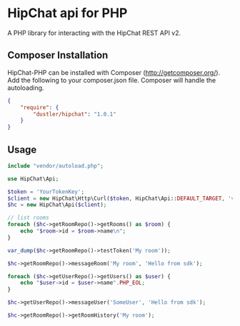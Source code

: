 # HipChat api for PHP

A PHP library for interacting with the HipChat REST API v2.

## Composer Installation

HipChat-PHP can be installed with Composer (http://getcomposer.org/).  Add the following to your
composer.json file.  Composer will handle the autoloading.

```json
{
    "require": {
        "dustler/hipchat": "1.0.1"
    }
}
```

## Usage

```php
include "vendor/autoload.php";

use HipChat\Api;

$token = 'YourTokenKey';
$client = new HipChat\Http\Curl($token, HipChat\Api::DEFAULT_TARGET, 'v2');
$hc = new HipChat\Api($client);

// list rooms
foreach ($hc->getRoomRepo()->getRooms() as $room) {
    echo "$room->id = $room->name\n";
}

var_dump($hc->getRoomRepo()->testToken('My room'));

$hc->getRoomRepo()->messageRoom('My room', 'Hello from sdk');

foreach ($hc->getUserRepo()->getUsers() as $user) {
    echo "$user->id = $user->name".PHP_EOL;
}

$hc->getUserRepo()->messageUser('SomeUser', 'Hello from sdk');

$hc->getRoomRepo()->getRoomHistory('My room');
```
